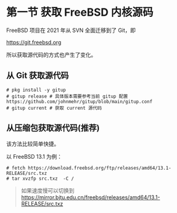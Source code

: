 # 第一节 获取 FreeBSD 内核源码

FreeBSD 项目在 2021 年从 SVN 全面迁移到了 Git，即

<https://git.freebsd.org>

所以获取源代码的方式也产生了变化。

## 从 Git 获取源代码

```
# pkg install -y gitup 
# gitup release # 具体版本需要参考当前 gitup 配置 https://github.com/johnmehr/gitup/blob/main/gitup.conf
# gitup current # 获取 current 源代码
```

## 从压缩包获取源代码(推荐)

该方法比较简单快捷。

以 FreeBSD 13.1 为例：

```
# fetch https://download.freebsd.org/ftp/releases/amd64/13.1-RELEASE/src.txz
# tar xvzfp src.txz  -C /
```
>如果速度慢可以切换到 <https://mirror.bjtu.edu.cn/freebsd/releases/amd64/13.1-RELEASE/src.txz>
